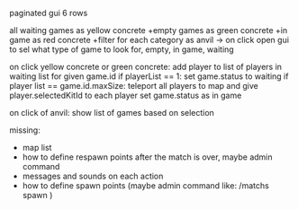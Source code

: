 
paginated gui 6 rows
 
all waiting games as yellow concrete
+empty games as green concrete
+in game as red concrete
+filter for each category as anvil -> on click open gui to sel what type of game to look for, empty, in game, waiting

on click yellow concrete or green concrete: 
	add player to list of players in waiting list for given game.id
	if playerList == 1: set game.status to waiting
	if player list == game.id.maxSize:
		teleport all players to map and give player.selectedKitId to each player
		set game.status as in game
	
on click of anvil:
	show list of games based on selection

missing:
- map list
- how to define respawn points after the match is over, maybe admin command
- messages and sounds on each action
- how to define spawn points (maybe admin command like: /matchs spawn <mapID> <team>)